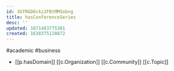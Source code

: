 ```yaml
---
id: 3GfRGDOckz2FBtMMSobng
title: hasConferenceSeries
desc: ''
updated: 1671483775301
created: 1638375128872
---
```


 #academic #business

- [[p.hasDomain]] [[c.Organization]] [[c.Community]] [[c.Topic]]

